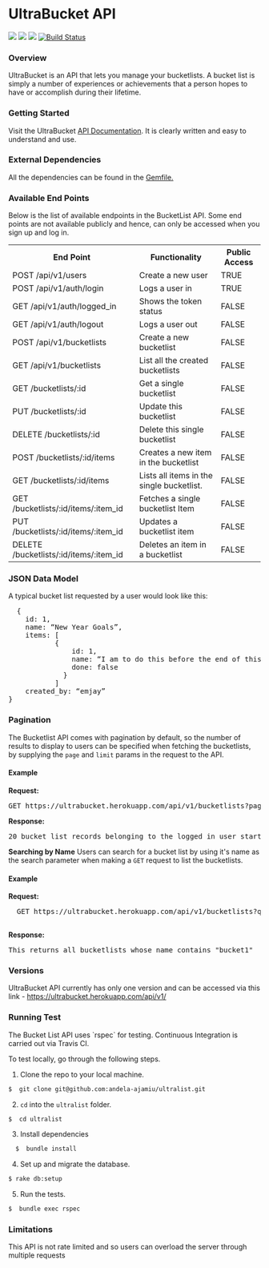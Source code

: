 <h1>UltraBucket API</h1>

<a href="https://codeclimate.com/github/andela-ajamiu/ultralist"><img src="https://codeclimate.com/github/andela-ajamiu/ultralist/badges/gpa.svg" /></a> <a href="https://codeclimate.com/github/andela-ajamiu/ultralist"><img src="https://codeclimate.com/github/andela-ajamiu/ultralist/badges/issue_count.svg" /></a> <a href="https://codeclimate.com/github/andela-ajamiu/ultralist/coverage"><img src="https://codeclimate.com/github/andela-ajamiu/ultralist/badges/coverage.svg" /></a> [![Build Status](https://travis-ci.org/andela-ajamiu/ultralist.svg?branch=master)](https://travis-ci.org/andela-ajamiu/ultralist)

<h3>Overview</h3>

UltraBucket is an API that lets you manage your bucketlists. A bucket list is simply a number of experiences or achievements that a person hopes to have or accomplish during their lifetime.



<h3>Getting Started</h3>

Visit the UltraBucket <a href="https://ultrabucket.herokuapp.com">API Documentation</a>. It is clearly written and easy to understand and use.



<h3>External Dependencies</h3>

All the dependencies can be found in the <a href="https://github.com/andela-ajamiu/ultralist/blob/master/Gemfile">Gemfile.</a>



<h3>Available End Points</h3>
Below is the list of available endpoints in the BucketList API. Some end points are not available publicly and hence, can only be accessed when you sign up and log in.

<table>
<tr>
  <th>End Point</th>
  <th>Functionality</th>
  <th>Public Access</th>
</tr>

<tr>
  <td>POST /api/v1/users</td>
  <td>Create a new user</td>
  <td>TRUE</td>
</tr>

<tr>
  <td>POST /api/v1/auth/login</td>
  <td>Logs a user in</td>
  <td>TRUE</td>
</tr>

<tr>
  <td>GET /api/v1/auth/logged_in</td>
  <td>Shows the token status</td>
  <td>FALSE</td>
</tr>

<tr>
  <td>GET /api/v1/auth/logout</td>
  <td>Logs a user out</td>
  <td>FALSE</td>
</tr>

<tr>
  <td>POST /api/v1/bucketlists</td>
  <td>Create a new bucketlist</td>
  <td>FALSE</td>
</tr>

<tr>
  <td>GET /api/v1/bucketlists</td>
  <td>List all the created bucketlists</td>
  <td>FALSE</td>
</tr>

<tr>
  <td>GET /bucketlists/:id</td>
  <td>Get a single bucketlist</td>
  <td>FALSE</td>
</tr>

<tr>
  <td>PUT /bucketlists/:id</td>
  <td>Update this bucketlist</td>
  <td>FALSE</td>
</tr>

<tr>
  <td>DELETE /bucketlists/:id</td>
  <td>Delete this single bucketlist</td>
  <td>FALSE</td>
</tr>

<tr>
  <td>POST /bucketlists/:id/items</td>
  <td>Creates a new item in the bucketlist</td>
  <td>FALSE</td>
</tr>

<tr>
  <td>GET /bucketlists/:id/items</td>
  <td>Lists all items in the single bucketlist.</td>
  <td>FALSE</td>
</tr>

<tr>
  <td>GET /bucketlists/:id/items/:item_id</td>
  <td>Fetches a single bucketlist Item</td>
  <td>FALSE</td>
</tr>

<tr>
  <td>PUT /bucketlists/:id/items/:item_id</td>
  <td>Updates a bucketlist item</td>
  <td>FALSE</td>
</tr>

<tr>
  <td>DELETE /bucketlists/:id/items/:item_id</td>
  <td>Deletes an item in a bucketlist</td>
  <td>FALSE</td>
</tr>
</table>



<h3>JSON Data Model</h3>
A typical bucket list requested by a user would look like this:
<pre>
  {
    id: 1,
    name: “New Year Goals”,
    items: [
           {
               id: 1,
               name: “I am to do this before the end of this year”,
               done: false
             }
           ]
    created_by: “emjay”
}
</pre>



<h3> Pagination </h3>
The Bucketlist API comes with pagination by default, so the number of results to display to users can be specified when fetching the bucketlists, by supplying the <code>page</code> and <code>limit</code> params in the request to the API.

<h4>Example</h4>
<b>Request:</b>
<pre>
GET https://ultrabucket.herokuapp.com/api/v1/bucketlists?page=2&limit=20
</pre>

<b>Response:</b>
<pre>
20 bucket list records belonging to the logged in user starting from the 21st gets returned.
</pre>

<b>Searching by Name</b>
Users can search for a bucket list by using it's name as the search parameter when making a <code>GET</code> request to list the bucketlists.

<h4>Example</h4>

<b>Request:</b>
 <pre>
  GET https://ultrabucket.herokuapp.com/api/v1/bucketlists?q=bucket1
 </pre>

<b>Response:</b>
<pre>
This returns all bucketlists whose name contains "bucket1"
</pre>



<h3> Versions</h3>
UltraBucket API currently has only one version and can be accessed via this link - <a href="https://ultrabucket.herokuapp.com/api/v1/">https://ultrabucket.herokuapp.com/api/v1/</a>



<h3>Running Test</h3>
The Bucket List API uses `rspec` for testing. Continuous Integration is carried out via Travis CI.

To test locally, go through the following steps.

1. Clone the repo to your local machine.

  ```bash
  $  git clone git@github.com:andela-ajamiu/ultralist.git
  ```

2. `cd` into the `ultralist` folder.

  ```bash
  $  cd ultralist
  ```

3. Install dependencies

  ```bash
    $  bundle install
  ```

4. Set up and migrate the database.

  ```bash
  $ rake db:setup
  ```

5. Run the tests.

  ```bash
  $  bundle exec rspec
  ```


<h3>Limitations</h3>
This API is not rate limited and so users can overload the server through multiple requests